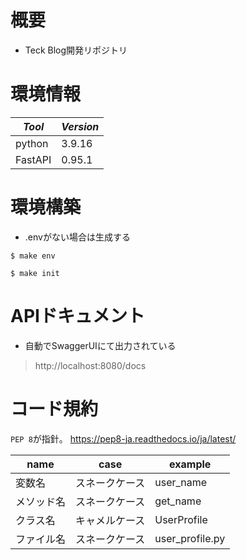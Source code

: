 # 概要

- Teck Blog開発リポジトリ

# 環境情報

|*Tool*|*Version*|
|---|---|
|python|3.9.16|
|FastAPI|0.95.1|

# 環境構築

- .envがない場合は生成する

```
$ make env
```

```
$ make init
```

# APIドキュメント

- 自動でSwaggerUIにて出力されている

> http://localhost:8080/docs

# コード規約

`PEP 8`が指針。
https://pep8-ja.readthedocs.io/ja/latest/

name|case|example
|---|---|---
変数名|スネークケース|user_name
メソッド名|スネークケース|get_name
クラス名|キャメルケース|UserProfile
ファイル名|スネークケース|user_profile.py
